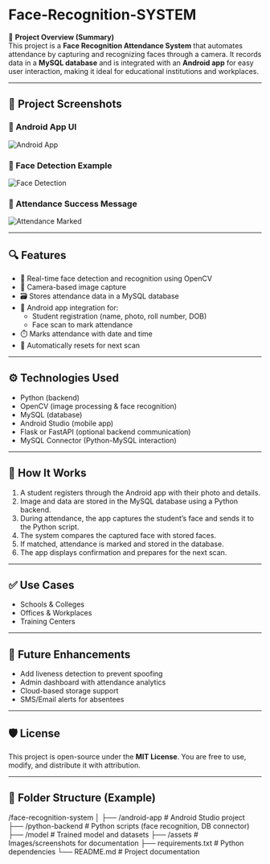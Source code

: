 # Face-Recognition-SYSTEM

📌 **Project Overview (Summary)**  
This project is a **Face Recognition Attendance System** that automates attendance by capturing and recognizing faces through a camera. It records data in a **MySQL database** and is integrated with an **Android app** for easy user interaction, making it ideal for educational institutions and workplaces.

---

## 📸 Project Screenshots

### 🔹 Android App UI
![Android App](assets/android_ui.png)

### 🔹 Face Detection Example
![Face Detection](assets/face_detection.png)

### 🔹 Attendance Success Message
![Attendance Marked](assets/attendance_success.png)



---

## 🔍 Features
- 🎥 Real-time face detection and recognition using OpenCV
- 📸 Camera-based image capture
- 🗃️ Stores attendance data in a MySQL database
- 📱 Android app integration for:
  - Student registration (name, photo, roll number, DOB)
  - Face scan to mark attendance
- ⏱️ Marks attendance with date and time
- 🔁 Automatically resets for next scan

---

## ⚙️ Technologies Used
- Python (backend)
- OpenCV (image processing & face recognition)
- MySQL (database)
- Android Studio (mobile app)
- Flask or FastAPI (optional backend communication)
- MySQL Connector (Python-MySQL interaction)

---

## 🧪 How It Works
1. A student registers through the Android app with their photo and details.
2. Image and data are stored in the MySQL database using a Python backend.
3. During attendance, the app captures the student’s face and sends it to the Python script.
4. The system compares the captured face with stored faces.
5. If matched, attendance is marked and stored in the database.
6. The app displays confirmation and prepares for the next scan.

---

## ✅ Use Cases
- Schools & Colleges
- Offices & Workplaces
- Training Centers

---

## 🚀 Future Enhancements
- Add liveness detection to prevent spoofing
- Admin dashboard with attendance analytics
- Cloud-based storage support
- SMS/Email alerts for absentees

---

## 🛡️ License
This project is open-source under the **MIT License**. You are free to use, modify, and distribute it with attribution.

---

## 📂 Folder Structure (Example)
/face-recognition-system
│
├── /android-app # Android Studio project
├── /python-backend # Python scripts (face recognition, DB connector)
├── /model # Trained model and datasets
├── /assets # Images/screenshots for documentation
├── requirements.txt # Python dependencies
└── README.md # Project documentation
